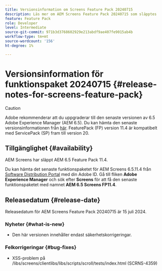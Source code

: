 ```yaml
---
title: Versionsinformation om Screens Feature Pack 20240715
description: Läs mer om AEM Screens Feature Pack 20240715 som släpptes 15 juli 2024.
feature: Feature Pack
role: Developer
level: Intermediate
source-git-commit: 971b3d3768602929e213abdf9ae407fe9015ab4b
workflow-type: tm+mt
source-wordcount: '156'
ht-degree: 1%

---
```


# Versionsinformation för funktionspaket 20240715 {#release-notes-for-screens-feature-pack}

>[!CAUTION]
>Adobe rekommenderar att du uppgraderar till den senaste versionen av 6.5 Adobe Experience Manager (AEM 6.5). Du kan hämta den senaste versionsinformationen från [här](https://experienceleague.adobe.com/en/docs/experience-manager-65/content/release-notes/release-notes).
>FeaturePack (FP) version 11.4 är kompatibelt med ServicePack (SP) fram till version 20.


## Tillgänglighet {#availability}

AEM Screens har släppt AEM 6.5 Feature Pack 11.4.

Du kan hämta det senaste funktionspaketet för AEM Screens 6.5.11.4 från [Software Distribution Portal](https://experience.adobe.com/#/downloads/content/software-distribution/en/aem.html) med din Adobe ID. Gå till fliken **Adobe Experience Manager** och sök efter **Screens** för att få den senaste funktionspaketet med namnet **AEM 6.5 Screens FP11.4**.

## Releasedatum {#release-date}

Releasedatum för AEM Screens Feature Pack 20240715 är 15 juli 2024.

### Nyheter {#what-is-new}

* Den här versionen innehåller endast säkerhetskorrigeringar.

### Felkorrigeringar {#bug-fixes}

* XSS-problem på /libs/screens/clientlibs/libs/scripts/scroll/tests/index.html (SCRNS-4359)
